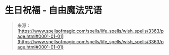 <!--yml

category: 未分类

date: 2024-06-12 18:37:08

-->

# 生日祝福 - 自由魔法咒语

> 来源：[https://www.spellsofmagic.com/spells/life_spells/wish_spells/3363/page.html#0001-01-01](https://www.spellsofmagic.com/spells/life_spells/wish_spells/3363/page.html#0001-01-01)
